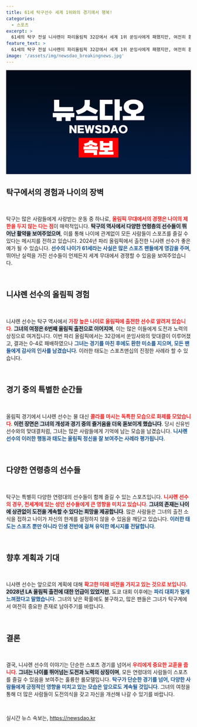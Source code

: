 ```yaml
---
title: 61세 탁구선수 세계 1위와의 경기에서 행복!
categories:
  - 스포츠
excerpt: >
  61세의 탁구 전설 니샤롄이 파리올림픽 32강에서 세계 1위 쑨잉사에게 패했지만, 여전히 환한 미소로 관중들에게 감동을 주었다. 그녀의 도전 이야기는 나이와 상관없이 꿈을 이룰 수 있다는 메시지를 전달하며 많은 이들에게 영감을 준다.
feature_text: >
  61세의 탁구 전설 니샤롄이 파리올림픽 32강에서 세계 1위 쑨잉사에게 패했지만, 여전히 환한 미소로 관중들에게 감동을 주었다. 그녀의 도전 이야기는 나이와 상관없이 꿈을 이룰 수 있다는 메시지를 전달하며 많은 이들에게 영감을 준다.
image: '/assets/img/newsdao_breakingnews.jpg'
---
```


<p><img src="/assets/img/newsdao_breakingnews.jpg" alt="bookingtag 속보" /></p>

<h2 data-ke-size="size26">탁구에서의 경험과 나이의 장벽</h2>

<p data-ke-size="size16">&nbsp;</p>

<p>탁구는 많은 사람들에게 사랑받는 운동 중 하나로, <b><span style="color: #ee2323;">올림픽 무대에서의 경쟁은 나이의 제한을 두지 않는 다는 점</span></b>이 매력적입니다. <b><span style="background-color: #21538527;">탁구의 역사에서 다양한 연령층의 선수들이 뛰어난 활약을 보여주었으며</span></b>, 이를 통해 나이에 관계없이 모든 사람들이 스포츠를 즐길 수 있다는 메시지를 전하고 있습니다. 2024년 파리 올림픽에서 출전한 니샤롄 선수가 좋은 예가 될 수 있습니다. <b><span style="color: #1a5490;">선수의 나이가 61세라는 사실은 많은 스포츠 팬들에게 영감을 주며</span></b>, 뛰어난 실력을 가진 선수들이 언제든지 세계 무대에서 경쟁할 수 있음을 보여주었습니다.</p>

<p data-ke-size="size16">&nbsp;</p>

<h2 data-ke-size="size26">니샤롄 선수의 올림픽 경험</h2>

<p data-ke-size="size16">&nbsp;</p>

<p>니샤롄 선수는 탁구 역사에서 <b><span style="color: #ee2323;">가장 높은 나이로 올림픽에 출전한 선수로 알려져 있습니다</span></b>. <b><span style="background-color: #21538527;">그녀의 여정은 6번째 올림픽 출전으로 이어지며</span></b>, 이는 많은 이들에게 도전과 노력의 상징으로 여겨집니다. 이번 파리 올림픽에서는 32강에서 쑨잉사와의 맞대결이 이루어졌고, 결과는 0-4로 패배하였으나 <b><span style="color: #1a5490;">그녀는 경기를 마친 후에도 환한 미소를 지으며, 모든 팬들에게 감사의 인사를 남겼습니다</span></b>. 이러한 태도는 스포츠맨십의 진정한 사례라 할 수 있습니다.</p>

<p data-ke-size="size16">&nbsp;</p>

<h2 data-ke-size="size26">경기 중의 특별한 순간들</h2>

<p data-ke-size="size16">&nbsp;</p>

<p>올림픽 경기에서 니샤롄 선수는 물 대신 <b><span style="color: #ee2323;">콜라를 마시는 독특한 모습으로 화제를 모았습니다</span></b>. <b><span style="background-color: #21538527;">이런 장면은 그녀의 개성과 경기 중의 즐거움을 더욱 돋보이게 했습니다</span></b>. 당시 신유빈 선수와의 맞대결처럼, 그녀는 많은 사람들에게 기억에 남는 모습을 남겼습니다. <b><span style="color: #1a5490;">니샤롄 선수의 이러한 행동과 태도는 올림픽 정신을 잘 보여주는 사례라 평가됩니다</span></b>.</p>

<p data-ke-size="size16">&nbsp;</p>

<h2 data-ke-size="size26">다양한 연령층의 선수들</h2>

<p data-ke-size="size16">&nbsp;</p>

<p>탁구는 특별히 다양한 연령대의 선수들이 함께 즐길 수 있는 스포츠입니다. <b><span style="color: #ee2323;">니샤롄 선수의 경우, 전세계에 있는 성인 선수들에게 큰 영향을 미치고 있습니다</span></b>. <b><span style="background-color: #21538527;">그녀의 존재는 나이에 상관없이 도전을 계속할 수 있다는 희망을 제공합니다</span></b>. 많은 사람들은 그녀의 출전 소식을 접하고 나이가 자신의 한계를 설정하지 않을 수 있음을 깨닫고 있습니다. <b><span style="color: #1a5490;">이러한 태도는 스포츠 뿐만 아니라 인생 전반에 걸쳐 유익한 메시지를 전달합니다</span></b>.</p>

<p data-ke-size="size16">&nbsp;</p>

<h2 data-ke-size="size26">향후 계획과 기대</h2>

<p data-ke-size="size16">&nbsp;</p>

<p>니샤롄 선수는 앞으로의 계획에 대해 <b><span style="color: #ee2323;">확고한 미래 비전을 가지고 있는 것으로 보입니다</span></b>. <b><span style="background-color: #21538527;">2028년 LA 올림픽 출전에 대한 언급이 있었지만</span></b>, 도쿄 대회 이후에는 <b><span style="color: #1a5490;">파리 대회가 멀게 느껴졌다고 말했습니다</span></b>. 그녀의 낮은 확률에도 불구하고, 많은 팬들은 그녀가 탁구계에서 여전히 중요한 존재로 남아주기를 바랍니다.</p>

<p data-ke-size="size16">&nbsp;</p>

<h2 data-ke-size="size26">결론</h2>

<p data-ke-size="size16">&nbsp;</p>

<p>결국, 니샤롄 선수의 이야기는 단순한 스포츠 경기를 넘어서 <b><span style="color: #ee2323;">우리에게 중요한 교훈을 줍니다</span></b>. <b><span style="background-color: #21538527;">그녀는 나이를 뛰어넘는 도전과 노력의 상징이며</span></b>, 모든 연령대의 사람들이 스포츠를 즐길 수 있음을 보여주는 훌륭한 롤모델입니다. <b><span style="color: #1a5490;">탁구가 단순한 경기를 넘어, 다양한 사람들에게 긍정적인 영향을 미치고 있는 모습은 앞으로도 계속될 것입니다</span></b>. 그녀의 여정을 통해 더 많은 사람들이 도전의식을 갖고 자신을 개선해 나갈 수 있기를 바랍니다. </p>

<p data-ke-size="size16">&nbsp;</p>
실시간 뉴스 속보는, <a href="https://newsdao.kr" rel="dofollow">https://newsdao.kr</a>


